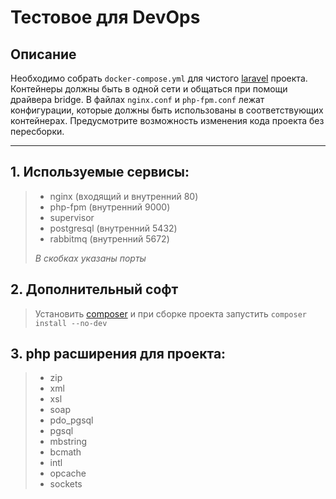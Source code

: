 # Тестовое для DevOps

## Описание
Необходимо собрать `docker-compose.yml` для чистого [laravel](https://lumen.laravel.com/docs/9.x#installing-lumen) проекта.
Контейнеры должны быть в одной сети и общаться при помощи драйвера bridge. 
В файлах `nginx.conf` и `php-fpm.conf` лежат конфигурации, которые должны быть использованы в соответствующих контейнерах. Предусмотрите возможность изменения кода проекта без пересборки.

--- 
## 1. Используемые сервисы:

>	- nginx (входящий и внутренний 80)
>	- php-fpm (внутренний 9000)
>	- supervisor
>	- postgresql (внутренний 5432)
>	- rabbitmq (внутренний 5672)
>
> *В скобках указаны порты*

## 2. Дополнительный софт

> Установить [composer](https://getcomposer.org/download/) и при сборке проекта запустить `composer install --no-dev`

## 3. php расширения для проекта:

> - zip
> - xml
> - xsl
> - soap
> - pdo_pgsql
> - pgsql
> - mbstring
> - bcmath
> - intl
> - opcache
> - sockets
